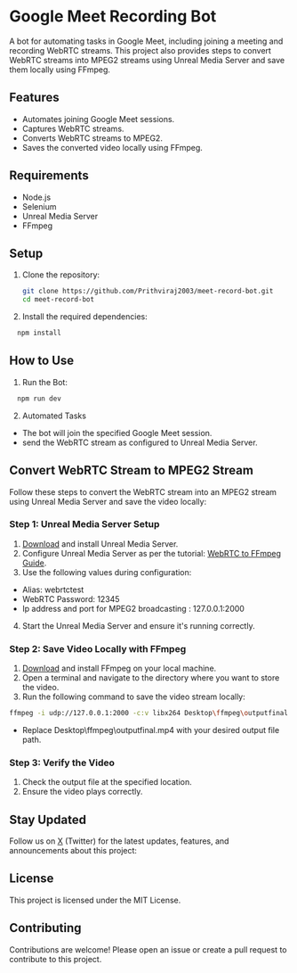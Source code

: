 # Google Meet Recording Bot

A bot for automating tasks in Google Meet, including joining a meeting and recording WebRTC streams. This project also provides steps to convert WebRTC streams into MPEG2 streams using Unreal Media Server and save them locally using FFmpeg.

## Features

- Automates joining Google Meet sessions.
- Captures WebRTC streams.
- Converts WebRTC streams to MPEG2.
- Saves the converted video locally using FFmpeg.

## Requirements

- Node.js
- Selenium 
- Unreal Media Server
- FFmpeg

## Setup

1. Clone the repository:
   ```bash
   git clone https://github.com/Prithviraj2003/meet-record-bot.git
   cd meet-record-bot
    ``` 
2. Install the required dependencies:

```bash
  npm install
```
## How to Use

1. Run the Bot:

```bash
  npm run dev
```
2. Automated Tasks
- The bot will join the specified Google Meet session.
- send the WebRTC stream as configured to Unreal  Media Server.

## Convert WebRTC Stream to MPEG2 Stream

Follow these steps to convert the WebRTC stream into an MPEG2 stream using Unreal Media Server and save the video locally:

### Step 1: Unreal Media Server Setup
1. [Download](http://umediaserver.net/umediaserver/download.html) and install Unreal Media Server.
2. Configure Unreal Media Server as per the tutorial:
[WebRTC to FFmpeg Guide](http://umediaserver.net/umediaserver/webrtctoffmpeg.htm).
3. Use the following values during configuration:
- Alias: webrtctest
- WebRTC Password: 12345
- Ip address and port for MPEG2 broadcasting : 127.0.0.1:2000
4. Start the Unreal Media Server and ensure it's running correctly.

### Step 2: Save Video Locally with FFmpeg
1. [Download](https://www.ffmpeg.org/download.html) and install FFmpeg on your local machine.
2. Open a terminal and navigate to the directory where you want to store the video.
3. Run the following command to save the video stream locally:
```bash
ffmpeg -i udp://127.0.0.1:2000 -c:v libx264 Desktop\ffmpeg\outputfinal.mp4
```
- Replace Desktop\ffmpeg\outputfinal.mp4 with your desired output file path.

### Step 3: Verify the Video
1. Check the output file at the specified location.
2. Ensure the video plays correctly.

## Stay Updated
Follow us on [X](https://x.com/Prithviraj81646) (Twitter) for the latest updates, features, and announcements about this project:

## License
This project is licensed under the MIT License.

## Contributing
Contributions are welcome! Please open an issue or create a pull request to contribute to this project.